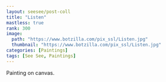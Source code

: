 ```yaml
---
layout: seesee/post-coll
title: "Listen"
mastless: true
rank: 300
image:
  path: "https://www.botzilla.com/pix_ssl/Listen.jpg"
  thumbnail: "https://www.botzilla.com/pix_ssl/Listen.jpg"
categories: [Paintings]
tags: [See See, Paintings]
---
```


Painting on canvas.



